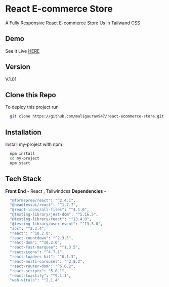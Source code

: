 
# React E-commerce Store

A Fully Responsive React E-commerce Store Us in Tailwand CSS 

## Demo

See it Live [HERE](https://maligaurav947.github.io/react-ecommerce-store/) 

## Version

V.1.01

## Clone this Repo

To deploy this project run

```bash
  git clone https://github.com/maligaurav947/react-ecommerce-store.git
```

## Installation

Install my-project with npm

```bash
  npm install
  cd my-project
  npm start
```
    
## Tech Stack

**Front End** - React , Tailwindcss 
**Dependencies** -
  ```bash
    "@formspree/react": "^2.4.1",
    "@headlessui/react": "^1.7.7",
    "@react-icons/all-files": "^4.1.0",
    "@testing-library/jest-dom": "^5.16.5",
    "@testing-library/react": "^13.4.0",
    "@testing-library/user-event": "^13.5.0",
    "aos": "^2.3.4",
    "react": "^18.2.0",
    "react-countdown": "^2.3.5",
    "react-dom": "^18.2.0",
    "react-fast-marquee": "^1.3.5",
    "react-icons": "^4.7.1",
    "react-loaders-kit": "^0.1.3",
    "react-multi-carousel": "^2.8.2",
    "react-router-dom": "^6.6.2",
    "react-scripts": "5.0.1",
    "react-toastify": "^9.1.1",
    "web-vitals": "^2.1.4"
  ```

